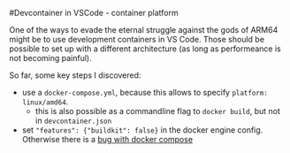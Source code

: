 #Devcontainer in VSCode - container platform

One of the ways to evade the eternal struggle against the gods of ARM64 might be to use development containers in VS Code. Those should be possible to set up with a different architecture (as long as performeance is not becoming painful).

So far, some key steps I discovered:

- use a `docker-compose.yml`, because this allows to specify `platform: linux/amd64`.
    - this is also possible as a commandline flag to `docker build`, but not in `devcontainer.json`
- set `"features": {"buildkit": false}` in the docker engine config. Otherwise there is a [bug with docker compose](https://github.com/docker/compose/issues/8449)
